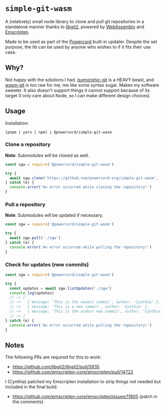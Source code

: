 # `simple-git-wasm`
A (relatively) small node library to clone and pull git repositories in a standalone manner thanks to
[libgit2](https://github.com/libgit2/libgit2), powered by [WebAssembly](https://webassembly.org/) and
[Emscripten](https://emscripten.org).

Made to be used as part of the [Powercord](https://powercord.dev) built-in updater. Despite the set purpose, the lib
can be used by anyone who wishes to if it fits their use case.

## Why?
Not happy with the solutions I had. [isomorphic-git](https://github.com/isomorphic-git/isomorphic-git) is a HEAVY
beast, and [wasm-git](https://github.com/petersalomonsen/wasm-git) is too raw for me, me like some syntax sugar.
Makes my software sweeter. It also doesn't support things it cannot support because of its target (I only care
about Node, so I can make different design choices).

## Usage
Installation:
```
[pnpm | yarn | npm] i @powercord/simple-git-wasm
```

### Clone a repository
**Note**: Submodules will be cloned as well.
```js
const sgw = require('@powercord/simple-git-wasm')

try {
  await sgw.clone('https://github.com/powercord-org/simple-git-wasm', './sgw')
} catch (e) {
  console.error('An error occurred while cloning the repository!')
}
```
### Pull a repository
**Note**: Submodules will be updated if necessary.
```js
const sgw = require('@powercord/simple-git-wasm')

try {
  await sgw.pull('./sgw')
} catch (e) {
  console.error('An error occurred while pulling the repository!')
}
```

### Check for updates (new commits)
```js
const sgw = require('@powercord/simple-git-wasm')

try {
  const updates = await sgw.listUpdates('./sgw')
  console.log(updates)
  // ~> [
  // ~>   { message: 'This is the newest commit', author: 'Cynthia' },
  // ~>   { message: 'This is a new commit', author: 'Cynthia' },
  // ~>   { message: 'This is the oldest new commit', author: 'Cynthia' },
  // ~> ]
} catch (e) {
  console.error('An error occurred while pulling the repository!')
}
```

## Notes
The following PRs are required for this to work:
 - https://github.com/libgit2/libgit2/pull/5935
 - https://github.com/emscripten-core/emscripten/pull/14722

I (Cynthia) patched my Emscripten installation to strip things not needed but included in the final build.
 - https://github.com/emscripten-core/emscripten/issues/11805 (patch in the comments)
